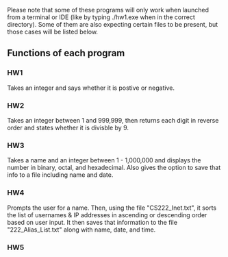 Please note that some of these programs will only work when launched from a terminal or IDE (like by typing ./hw1.exe when in the correct directory). Some of them are also expecting certain files to be present, but those cases will be listed below. 

## Functions of each program

### HW1

Takes an integer and says whether it is postive or negative. 

### HW2

Takes an integer between 1 and 999,999, then returns each digit in reverse order and states whether it is divisble by 9. 

### HW3

Takes a name and an integer between 1 - 1,000,000 and displays the number in binary, octal, and hexadecimal.
Also gives the option to save that info to a file including name and date. 

### HW4

Prompts the user for a name. Then, using the file "CS222_Inet.txt", it sorts the list of usernames & IP addresses in ascending or descending order based on user input. It then saves that information to the file "222_Alias_List.txt" along with name, date, and time.

### HW5
